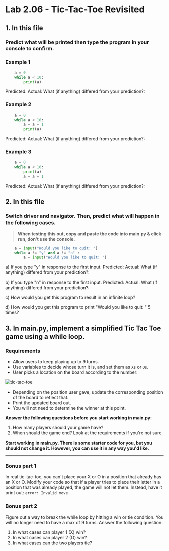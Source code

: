 # Lab 2.06 - Tic-Tac-Toe Revisited

## 1. In this file

### Predict what will be printed then type the program in your console to confirm.

### Example 1

```python
    a = 0
    while a < 10:
        print(a)
```
Predicted:
Actual:
What (if anything) differed from your prediction?: 

### Example 2

```python
    a = 0
    while a < 10:
        a = a + 1
        print(a)
```
Predicted:
Actual:
What (if anything) differed from your prediction?: 

### Example 3

```python
    a = 0
    while a < 10:
        print(a)
        a = a + 1
```
Predicted:
Actual:
What (if anything) differed from your prediction?: 

## 2. In this file

### Switch driver and navigator. Then, predict what will happen in the following cases.
> **When testing this out, copy and paste the code into main.py & click run, don't use the console.**

```python
    a = input("Would you like to quit: ")
    while a != "y" and a != "n" :
        a = input("Would you like to quit: ")
```
a) If you type "y" in response to the first input.
Predicted:
Actual:
What (if anything) differed from your prediction?: 

b) If you type "n" in response to the first input.
Predicted:
Actual:
What (if anything) differed from your prediction?: 

c) How would you get this program to result in an infinite loop?

d) How would you get this program to print "Would you like to quit: " 5 times?


## 3. In main.py, implement a simplified Tic Tac Toe game using a while loop.
### Requirements
* Allow users to keep playing up to 9 turns.
* Use variables to decide whose turn it is, and set them as `Xs` or `Os`.
* User picks a location on the board according to the number:

![tic-tac-toe](https://encrypted-tbn3.gstatic.com/images?q=tbn:ANd9GcRrA_MowUM-KZXl1CpkrQhi8W505dM3cxZG1787i9qFz8KefqFkIQ)

* Depending on the position user gave, update the corresponding position of the board to reflect that.
* Print the updated board out.
* You will not need to determine the winner at this point.

**Answer the following questions before you start working in main.py:**

1. How many players should your game have?
2. When should the game end? Look at the requirements if you're not sure.

**Start working in main.py. There is some starter code for you, but you should not change it. However, you can use it in any way you'd like.**

***

### Bonus part 1

In real tic-tac-toe, you can't place your X or O in a position that already has an X or O. Modify your code so that if a player tries to place their letter in a position that was already played, the game will not let them. Instead, have it print out:
```error: Invalid move.```

### Bonus part 2
Figure out a way to break the while loop by hitting a win or tie condition. You will no longer need to have a max of 9 turns.
Answer the following question:
1. In what cases can player 1 (X) win?
2. In what cases can player 2 (O) win?
3. In what cases can the two players tie?